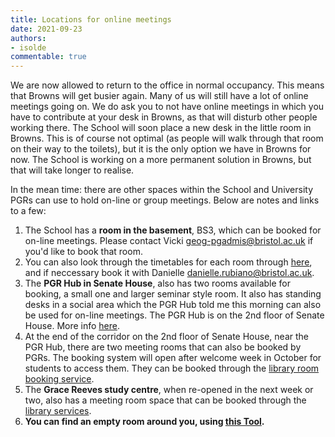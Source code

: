```yaml
---
title: Locations for online meetings
date: 2021-09-23
authors:
- isolde
commentable: true
---
```


We are now allowed to return to the office in normal occupancy. This means that Browns will get busier again. Many of us will still have a lot of online meetings going on. We do ask you to not have online meetings in which you have to contribute at your desk in Browns, as that will disturb other people working there. The School will soon place a new desk in the little room in Browns. This is of course not optimal (as people will walk through that room on their way to the toilets), but it is the only option we have in Browns for now. The School is working on a more permanent solution in Browns, but that will take longer to realise.

In the mean time: there are other spaces within the School and University PGRs can use to hold on-line or group meetings. Below are notes and links to a few:
 
1.	The School has a **room in the basement**, BS3, which can be booked for on-line meetings. Please contact Vicki geog-pgadmis@bristol.ac.uk if you'd like to book that room.
2.	You can also look through the timetables for each room through [here](https://www.bris.ac.uk/syllabus-plus/tt2021/location.asp), and if neccessary book it with Danielle danielle.rubiano@bristol.ac.uk.
3.	The **PGR Hub in Senate House**, also has two rooms available for booking, a small one and larger seminar style room. It also has standing desks in a social area which the PGR Hub told me this morning can also be used for on-line meetings. The PGR Hub is on the 2nd floor of Senate House. More info [here](https://uob.sharepoint.com/sites/bristol-doctoral-college/SitePages/PGR-Hub.aspx).
4.	At the end of the corridor on the 2nd floor of Senate House, near the PGR Hub, there are two meeting rooms that can also be booked by PGRs. The booking system will open after welcome week in October for students to access them. They can be booked through the [library room booking service](https://bristol.ac.uk/library/use/study-seat-booking/). 
5.	The **Grace Reeves study centre**, when re-opened in the next week or two, also has a meeting room space that can be booked through the [library services](https://bristol.ac.uk/library/use/study-seat-booking/). 
6. 	**You can find an empty room around you, using [this Tool](https://www.bris.ac.uk/where-is-my/find/free-room/table?_ga=2.16953209.1387906137.1632904056-1397940601.1601127812).**


